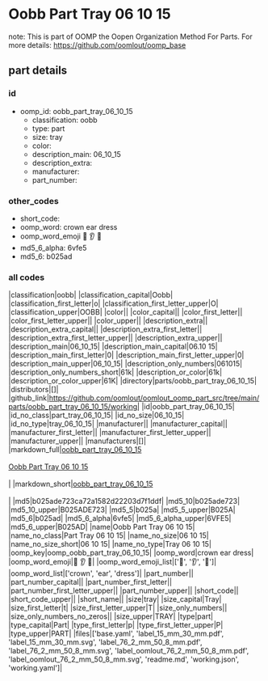 # Oobb Part Tray 06 10 15  

note: This is part of OOMP the Oopen Organization Method For Parts. For more details: https://github.com/oomlout/oomp_base

##  part details





### id
* oomp_id: oobb_part_tray_06_10_15
  * classification: oobb
  * type: part
  * size: tray
  * color: 
  * description_main: 06_10_15
  * description_extra: 
  * manufacturer: 
  * part_number: 

### other_codes
* short_code: 
* oomp_word: crown ear dress
* oomp_word_emoji :crown: :ear: :dress:
* md5_6_alpha: 6vfe5
* md5_6: b025ad

### all codes 
|classification|oobb|
|classification_capital|Oobb|
|classification_first_letter|o|
|classification_first_letter_upper|O|
|classification_upper|OOBB|
|color||
|color_capital||
|color_first_letter||
|color_first_letter_upper||
|color_upper||
|description_extra||
|description_extra_capital||
|description_extra_first_letter||
|description_extra_first_letter_upper||
|description_extra_upper||
|description_main|06_10_15|
|description_main_capital|06.10 15|
|description_main_first_letter|0|
|description_main_first_letter_upper|0|
|description_main_upper|06_10_15|
|description_only_numbers|061015|
|description_only_numbers_short|61k|
|description_or_color|61k|
|description_or_color_upper|61K|
|directory|parts/oobb_part_tray_06_10_15|
|distributors|[]|
|github_link|https://github.com/oomlout/oomlout_oomp_part_src/tree/main/parts/oobb_part_tray_06_10_15/working|
|id|oobb_part_tray_06_10_15|
|id_no_class|part_tray_06_10_15|
|id_no_size|06_10_15|
|id_no_type|tray_06_10_15|
|manufacturer||
|manufacturer_capital||
|manufacturer_first_letter||
|manufacturer_first_letter_upper||
|manufacturer_upper||
|manufacturers|[]|
|markdown_full|[oobb_part_tray_06_10_15](https://github.com/oomlout/oomlout_oomp_part_src/tree/main/parts/oobb_part_tray_06_10_15/working)<br>[](https://github.com/oomlout/oomlout_oomp_part_src/tree/main/parts/oobb_part_tray_06_10_15/working)<br>[Oobb Part Tray 06 10 15](https://github.com/oomlout/oomlout_oomp_part_src/tree/main/parts/oobb_part_tray_06_10_15/working)<br><br>|
|markdown_short|[oobb_part_tray_06_10_15](https://github.com/oomlout/oomlout_oomp_part_src/tree/main/parts/oobb_part_tray_06_10_15/working)<br><br>|
|md5|b025ade723ca72a1582d22203d7f1ddf|
|md5_10|b025ade723|
|md5_10_upper|B025ADE723|
|md5_5|b025a|
|md5_5_upper|B025A|
|md5_6|b025ad|
|md5_6_alpha|6vfe5|
|md5_6_alpha_upper|6VFE5|
|md5_6_upper|B025AD|
|name|Oobb Part Tray 06 10 15|
|name_no_class|Part Tray 06 10 15|
|name_no_size|06 10 15|
|name_no_size_short|06 10 15|
|name_no_type|Tray 06 10 15|
|oomp_key|oomp_oobb_part_tray_06_10_15|
|oomp_word|crown ear dress|
|oomp_word_emoji|:crown: :ear: :dress:|
|oomp_word_emoji_list|[':crown:', ':ear:', ':dress:']|
|oomp_word_list|['crown', 'ear', 'dress']|
|part_number||
|part_number_capital||
|part_number_first_letter||
|part_number_first_letter_upper||
|part_number_upper||
|short_code||
|short_code_upper||
|short_name||
|size|tray|
|size_capital|Tray|
|size_first_letter|t|
|size_first_letter_upper|T|
|size_only_numbers||
|size_only_numbers_no_zeros||
|size_upper|TRAY|
|type|part|
|type_capital|Part|
|type_first_letter|p|
|type_first_letter_upper|P|
|type_upper|PART|
|files|['base.yaml', 'label_15_mm_30_mm.pdf', 'label_15_mm_30_mm.svg', 'label_76_2_mm_50_8_mm.pdf', 'label_76_2_mm_50_8_mm.svg', 'label_oomlout_76_2_mm_50_8_mm.pdf', 'label_oomlout_76_2_mm_50_8_mm.svg', 'readme.md', 'working.json', 'working.yaml']|

